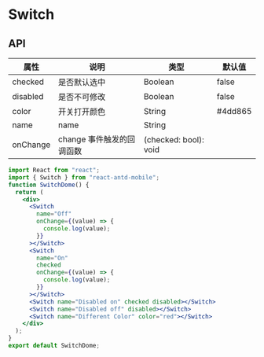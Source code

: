 # Switch

## API

| 属性     | 说明                      | 类型                  | 默认值  |
| -------- | ------------------------- | --------------------- | ------- |
| checked  | 是否默认选中              | Boolean               | false   |
| disabled | 是否不可修改              | Boolean               | false   |
| color    | 开关打开颜色              | String                | #4dd865 |
| name     | name                      | String                |         |
| onChange | change 事件触发的回调函数 | (checked: bool): void |         |

```jsx
import React from "react";
import { Switch } from "react-antd-mobile";
function SwitchDome() {
  return (
    <div>
      <Switch
        name="Off"
        onChange={(value) => {
          console.log(value);
        }}
      ></Switch>
      <Switch
        name="On"
        checked
        onChange={(value) => {
          console.log(value);
        }}
      ></Switch>
      <Switch name="Disabled on" checked disabled></Switch>
      <Switch name="Disabled off" disabled></Switch>
      <Switch name="Different Color" color="red"></Switch>
    </div>
  );
}
export default SwitchDome;
```

